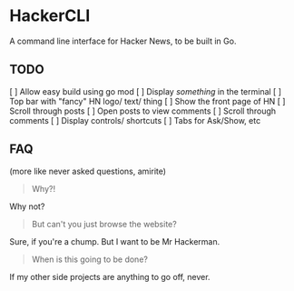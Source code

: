 # HackerCLI
A command line interface for Hacker News, to be built in Go.

## TODO

[ ] Allow easy build using go mod
[ ] Display _something_ in the terminal
[ ] Top bar with "fancy" HN logo/ text/ thing
[ ] Show the front page of HN
[ ] Scroll through posts
[ ] Open posts to view comments
[ ] Scroll through comments
[ ] Display controls/ shortcuts
[ ] Tabs for Ask/Show, etc

## FAQ
(more like never asked questions, amirite)

> Why?!

Why not?

> But can't you just browse the website?

Sure, if you're a chump. But I want to be Mr Hackerman.

> When is this going to be done?

If my other side projects are anything to go off, never.
